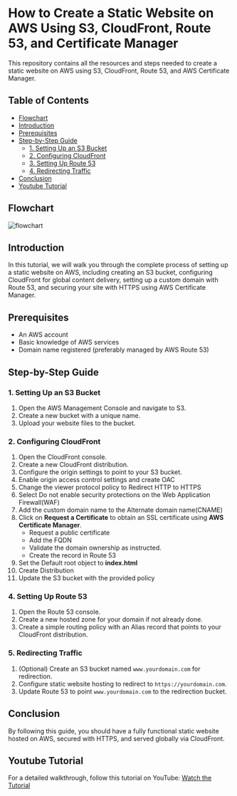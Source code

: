 
# How to Create a Static Website on AWS Using S3, CloudFront, Route 53, and Certificate Manager

This repository contains all the resources and steps needed to create a static website on AWS using S3, CloudFront, Route 53, and AWS Certificate Manager.

## Table of Contents

- [Flowchart](#Flowchart)
- [Introduction](#introduction)
- [Prerequisites](#prerequisites)
- [Step-by-Step Guide](#step-by-step-guide)
  - [1. Setting Up an S3 Bucket](#1-setting-up-an-s3-bucket)
  - [2. Configuring CloudFront](#2-configuring-cloudfront)
  - [3. Setting Up Route 53](#4-setting-up-route-53)
  - [4. Redirecting Traffic](#5-redirecting-traffic)
- [Conclusion](#conclusion)
- [Youtube Tutorial](#Youtube-Tutorial)

## Flowchart
![flowchart](https://raw.githubusercontent.com/0xp4ck3t/AWS-Project-Static-Website/main/Static%20Website.png)

## Introduction

In this tutorial, we will walk you through the complete process of setting up a static website on AWS, including creating an S3 bucket, configuring CloudFront for global content delivery, setting up a custom domain with Route 53, and securing your site with HTTPS using AWS Certificate Manager.

## Prerequisites

- An AWS account
- Basic knowledge of AWS services
- Domain name registered (preferably managed by AWS Route 53)

## Step-by-Step Guide

### 1. Setting Up an S3 Bucket

1. Open the AWS Management Console and navigate to S3.
2. Create a new bucket with a unique name.
3. Upload your website files to the bucket.

### 2. Configuring CloudFront

1. Open the CloudFront console.
2. Create a new CloudFront distribution.
3. Configure the origin settings to point to your S3 bucket.
4. Enable origin access control settings and create OAC
5. Change the viewer protocol policy to Redirect HTTP to HTTPS
6. Select Do not enable security protections on the Web Application Firewall(WAF)
7. Add the custom domain name to the Alternate domain name(CNAME)
8. Click on **Request a Certificate** to obtain an SSL certificate using **AWS Certificate Manager**.
   - Request a public certificate
   - Add the FQDN
   - Validate the domain ownership as instructed.
   - Create the record in Route 53
9. Set the Default root object to **index.html**
10. Create Distribution
11. Update the S3 bucket with the provided policy 


### 4. Setting Up Route 53

1. Open the Route 53 console.
2. Create a new hosted zone for your domain if not already done.
3. Create a simple routing policy with an Alias record that points to your CloudFront distribution.


### 5. Redirecting Traffic

1. (Optional) Create an S3 bucket named `www.yourdomain.com` for redirection.
2. Configure static website hosting to redirect to `https://yourdomain.com`.
3. Update Route 53 to point `www.yourdomain.com` to the redirection bucket.

## Conclusion

By following this guide, you should have a fully functional static website hosted on AWS, secured with HTTPS, and served globally via CloudFront.

## Youtube Tutorial

For a detailed walkthrough, follow this tutorial on YouTube: [Watch the Tutorial](https://youtu.be/6KLPcnsG0OE?si=h8OPj0itp3y3ezrB)
